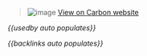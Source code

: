 <!-- category start --><!-- category end -->

> ![image](https://user-images.githubusercontent.com/3793636/117873919-f6faba80-b265-11eb-81a5-039bdcd822e8.png)  [View on Carbon website](https://www.carbondesignsystem.com/components/modal/usage/)

<!-- usedby start open="true" -->
*{{usedby auto populates}}*
<!-- usedby end -->

<!-- backlinks start open="true" -->
*{{backlinks auto populates}}*
<!-- backlinks end -->